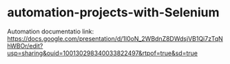 # automation-projects-with-Selenium

Automation documentatio link:
https://docs.google.com/presentation/d/1l0oN_2WBdnZ8DWdsjVB1Qi7zTqNhWBOr/edit?usp=sharing&ouid=100130298340033822497&rtpof=true&sd=true
